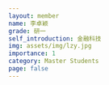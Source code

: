```yaml
---
layout: member
name: 李卓颖
grade: 研一
self_introduction: 金融科技
img: assets/img/lzy.jpg
importance: 1
category: Master Students
page: false
---
```


